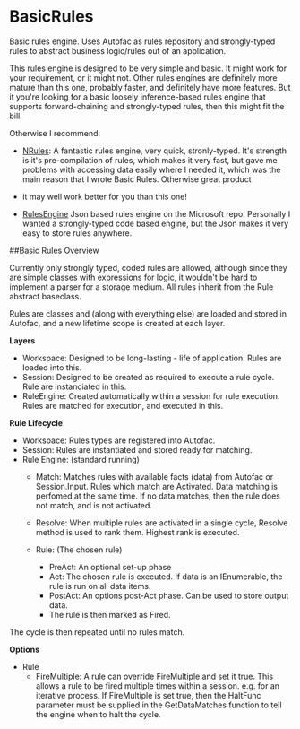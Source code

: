 # BasicRules
Basic rules engine. Uses Autofac as rules repository and strongly-typed rules to abstract business logic/rules out 
of an application.

This rules engine is designed to be very simple and basic. It might work for your requirement, or it might not. 
Other rules engines are definitely more mature than this one, probably faster, and definitely have more features. 
But it you're looking for a basic loosely inference-based rules engine that supports forward-chaining and strongly-typed 
rules, then this might fit the bill.

Otherwise I recommend:
* [NRules](https://github.com/NRules/NRules): A fantastic rules engine, very quick, stronly-typed. 
It's strength is it's pre-compilation of rules, which makes it very fast, but gave me problems with 
accessing data easily where I needed it, which was the main reason that I wrote Basic Rules. Otherwise great product 
- it may well work better for you than this one! 
* [RulesEngine](https://github.com/microsoft/RulesEngine) Json based rules engine on the Microsoft repo. Personally
I wanted a strongly-typed code based engine, but the Json makes it very easy to store rules anywhere.

##Basic Rules Overview

Currently only strongly typed, coded rules are allowed, although since they are simple classes with expressions for logic, it wouldn't be hard to implement a parser for a storage medium. All rules inherit from the Rule abstract baseclass.

Rules are classes and (along with everything else) are loaded and stored in Autofac, and a new lifetime scope is created at each layer.

**Layers**
  * Workspace: Designed to be long-lasting - life of application. Rules are loaded into this.
  * Session: Designed to be created as required to execute a rule cycle. Rule are instanciated in this.
  * RuleEngine: Created automatically within a session for rule execution. Rules are matched for execution, and executed in this.

**Rule Lifecycle**
  * Workspace: Rules types are registered into Autofac.
  * Session: Rules are instantiated and stored ready for matching.
  * Rule Engine: (standard running)
    * Match: Matches rules with available facts (data) from Autofac or Session.Input. Rules which match are Activated.
           Data matching is perfomed at the same time. If no data matches, then the rule does not match, and is not activated.
    * Resolve: When multiple rules are activated in a single cycle, Resolve method is used to rank them. Highest rank is executed.

    * Rule: (The chosen rule)
        * PreAct: An optional set-up phase
        * Act: The chosen rule is executed. If data is an IEnumerable, the rule is run on all data items.
        * PostAct: An options post-Act phase. Can be used to store output data.
        * The rule is then marked as Fired.
  
The cycle is then repeated until no rules match.

**Options**
  * Rule
    * FireMultiple: A rule can override FireMultiple and set it true. This allows a rule to be fired multiple times within a session. e.g. for an iterative process.
      If FireMultiple is set true, then the HaltFunc parameter must be supplied in the GetDataMatches function to tell the engine when to halt the cycle.
    
